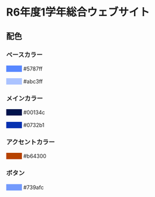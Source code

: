 # R6年度1学年総合ウェブサイト

## 配色
### ベースカラー
<span style="background: #5787ff;">　　　</span> #5787ff

<span style="background: #abc3ff;">　　　</span> #abc3ff

### メインカラー
<span style="background: #00134c;">　　　</span> #00134c

<span style="background: #0732b1;">　　　</span> #0732b1

### アクセントカラー
<span style="background: #b64300;">　　　</span> #b64300

### ボタン
<span style="background: #739afc;">　　　</span> #739afc